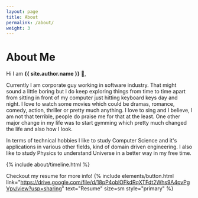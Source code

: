 ```yaml
---
layout: page
title: About
permalink: /about/
weight: 3
---
```


# **About Me**

Hi I am **{{ site.author.name }}** :wave:,<br>

Currently I am corporate guy working in software industry. That might sound a little boring but I do keep exploring things from time to time apart from sitting in front of my computer just hitting keyboard keys day and night. I love to watch some movies which could be dramas, romance, comedy, action, thriller or pretty much anything. I love to sing and I believe, I am not that terrible, people do praise me for that at the least. One other major change in my life was to start gymming which pretty much changed the life and also how I look.

In terms of technical hobbies I like to study Computer Science and it's applications in various other fields, kind of domain driven engineering. I also like to study Physics to understand Universe in a better way in my free time.

<!-- <div class="row">
{% include about/skills.html title="Programming Skills" source=site.data.programming-skills %}
{% include about/skills.html title="Other Skills" source=site.data.other-skills %}
</div> -->

<div class="row">
{% include about/timeline.html %}
</div>

Checkout my resume for more info! {% include elements/button.html link="https://drive.google.com/file/d/18pP4oblOFkdRqXTFdt2Whs9A4pvPgVpv/view?usp=sharing" text="Resume" size=sm style="primary" %}